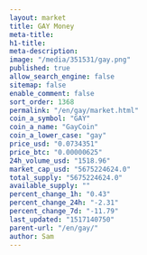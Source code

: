 ```yaml
---
layout: market
title: GAY Money
meta-title: 
h1-title: 
meta-description: 
image: "/media/351531/gay.png"
published: true
allow_search_engine: false
sitemap: false
enable_comment: false
sort_order: 1368
permalink: "/en/gay/market.html"
coin_a_symbol: "GAY"
coin_a_name: "GayCoin"
coin_a_lower_case: "gay"
price_usd: "0.0734351"
price_btc: "0.00000625"
24h_volume_usd: "1518.96"
market_cap_usd: "5675224624.0"
total_supply: "5675224624.0"
available_supply: ""
percent_change_1h: "0.43"
percent_change_24h: "-2.31"
percent_change_7d: "-11.79"
last_updated: "1517140750"
parent-url: "/en/gay/"
author: Sam
---
```


